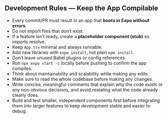 ## Development Rules — Keep the App Compilable
- Every commit/PR must result in an app that **boots in Expo without errors**.  
- Do not import files that don’t exist.  
- If a feature isn’t ready, create a **placeholder component (stub)** so imports resolve.  
- Keep `App.tsx` minimal and always runnable.  
- Add new libraries with `expo install`, not plain `npm install`.  
- Don’t leave unused Babel plugins or config references.  
- Run `npx expo start -c` locally before pushing to confirm the app compiles.  
- Think about maintainability and scalability while making any edits.
- Make sure to read the whole codebase before making any changes.
- Write concise, meaningful comments that explain why the code exists or any non-obvious decisions, and avoid restating what the code already clearly does.
- Build and test smaller, independent components first before integrating them into larger features to keep development stable and easier to debug.